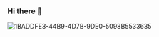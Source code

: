 ### Hi there 👋
![1BADDFE3-44B9-4D7B-9DE0-5098B5533635](https://github.com/BangyStudios/BangyStudios/assets/88018736/6481bfa3-ae1f-4a6a-a193-2719d8e71bd7)

<!--
**BangyStudios/BangyStudios** is a ✨ _special_ ✨ repository because its `README.md` (this file) appears on your GitHub profile.

Here are some ideas to get you started:

- 🔭 I’m currently working on ...
- 🌱 I’m currently learning ...
- 👯 I’m looking to collaborate on ...
- 🤔 I’m looking for help with ...
- 💬 Ask me about ...
- 📫 How to reach me: ...
- 😄 Pronouns: ...
- ⚡ Fun fact: ...
-->
